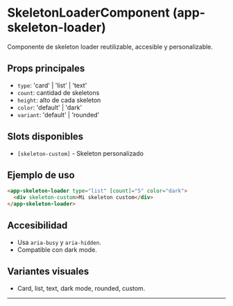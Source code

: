# SkeletonLoaderComponent (app-skeleton-loader)

Componente de skeleton loader reutilizable, accesible y personalizable.

## Props principales
- `type`: 'card' | 'list' | 'text'
- `count`: cantidad de skeletons
- `height`: alto de cada skeleton
- `color`: 'default' | 'dark'
- `variant`: 'default' | 'rounded'

## Slots disponibles
- `[skeleton-custom]` - Skeleton personalizado

## Ejemplo de uso
```html
<app-skeleton-loader type="list" [count]="5" color="dark">
  <div skeleton-custom>Mi skeleton custom</div>
</app-skeleton-loader>
```

## Accesibilidad
- Usa `aria-busy` y `aria-hidden`.
- Compatible con dark mode.

## Variantes visuales
- Card, list, text, dark mode, rounded, custom.

---
